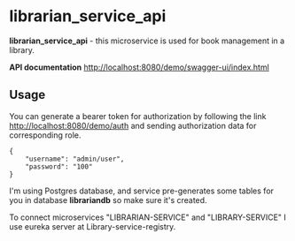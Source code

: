 # librarian_service_api

**librarian_service_api** - this microservice is used for book management in a library.


**API documentation** [http://localhost:8080/demo/swagger-ui/index.html](http://localhost:8080/demo/swagger-ui/index.html)

## Usage

You can generate a bearer token for authorization by following the link [http://localhost:8080/demo/auth](http://localhost:8080/demo/auth) and sending authorization data for corresponding role.

```
{
    "username": "admin/user",
    "password": "100"
}
```

I'm using Postgres database, and service pre-generates some tables for you in database **librariandb** so make sure it's created.

To connect microservices "LIBRARIAN-SERVICE" and "LIBRARY-SERVICE" I use eureka server at Library-service-registry.
 
